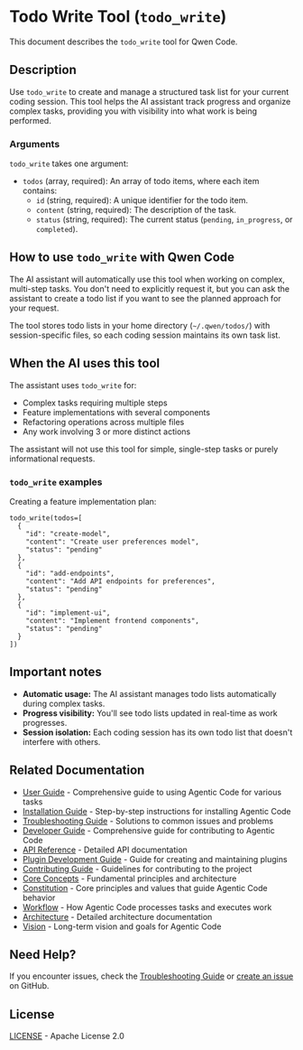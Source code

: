 # Todo Write Tool (`todo_write`)

This document describes the `todo_write` tool for Qwen Code.

## Description

Use `todo_write` to create and manage a structured task list for your current coding session. This tool helps the AI assistant track progress and organize complex tasks, providing you with visibility into what work is being performed.

### Arguments

`todo_write` takes one argument:

- `todos` (array, required): An array of todo items, where each item contains:
  - `id` (string, required): A unique identifier for the todo item.
  - `content` (string, required): The description of the task.
  - `status` (string, required): The current status (`pending`, `in_progress`, or `completed`).

## How to use `todo_write` with Qwen Code

The AI assistant will automatically use this tool when working on complex, multi-step tasks. You don't need to explicitly request it, but you can ask the assistant to create a todo list if you want to see the planned approach for your request.

The tool stores todo lists in your home directory (`~/.qwen/todos/`) with session-specific files, so each coding session maintains its own task list.

## When the AI uses this tool

The assistant uses `todo_write` for:

- Complex tasks requiring multiple steps
- Feature implementations with several components
- Refactoring operations across multiple files
- Any work involving 3 or more distinct actions

The assistant will not use this tool for simple, single-step tasks or purely informational requests.

### `todo_write` examples

Creating a feature implementation plan:

```
todo_write(todos=[
  {
    "id": "create-model",
    "content": "Create user preferences model",
    "status": "pending"
  },
  {
    "id": "add-endpoints",
    "content": "Add API endpoints for preferences",
    "status": "pending"
  },
  {
    "id": "implement-ui",
    "content": "Implement frontend components",
    "status": "pending"
  }
])
```

## Important notes

- **Automatic usage:** The AI assistant manages todo lists automatically during complex tasks.
- **Progress visibility:** You'll see todo lists updated in real-time as work progresses.
- **Session isolation:** Each coding session has its own todo list that doesn't interfere with others.

## Related Documentation

- [User Guide](../user/user-guide.md) - Comprehensive guide to using Agentic Code for various tasks
- [Installation Guide](../user/installation.md) - Step-by-step instructions for installing Agentic Code
- [Troubleshooting Guide](../user/troubleshooting.md) - Solutions to common issues and problems
- [Developer Guide](../developer/development-guide.md) - Comprehensive guide for contributing to Agentic Code
- [API Reference](../developer/api-reference.md) - Detailed API documentation
- [Plugin Development Guide](../developer/plugin-development.md) - Guide for creating and maintaining plugins
- [Contributing Guide](../developer/contributing.md) - Guidelines for contributing to the project
- [Core Concepts](../agentic/README.md) - Fundamental principles and architecture
- [Constitution](../agentic/constitution.md) - Core principles and values that guide Agentic Code behavior
- [Workflow](../agentic/workflow.md) - How Agentic Code processes tasks and executes work
- [Architecture](../agentic/architecture.md) - Detailed architecture documentation
- [Vision](../agentic/vision.md) - Long-term vision and goals for Agentic Code

## Need Help?

If you encounter issues, check the [Troubleshooting Guide](../user/troubleshooting.md) or [create an issue](https://github.com/lfgranja/agentic-code/issues) on GitHub.

## License

[LICENSE](../LICENSE) - Apache License 2.0